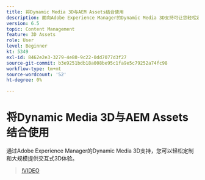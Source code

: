 ```yaml
---
title: 将Dynamic Media 3D与AEM Assets结合使用
description: 面向Adobe Experience Manager的Dynamic Media 3D支持可让您轻松定制和大规模提供交互式3D体验
version: 6.5
topic: Content Management
feature: 3D Assets
role: User
level: Beginner
kt: 5349
exl-id: 8462e2e3-3279-4e80-9c22-0dd7077d3f27
source-git-commit: b3e9251bdb18a008be95c1fa9e5c79252a74fc98
workflow-type: tm+mt
source-wordcount: '52'
ht-degree: 0%

---
```


# 将Dynamic Media 3D与AEM Assets结合使用

通过Adobe Experience Manager的Dynamic Media 3D支持，您可以轻松定制和大规模提供交互式3D体验。

>[!VIDEO](https://video.tv.adobe.com/v/35156?quality=12&learn=on)
